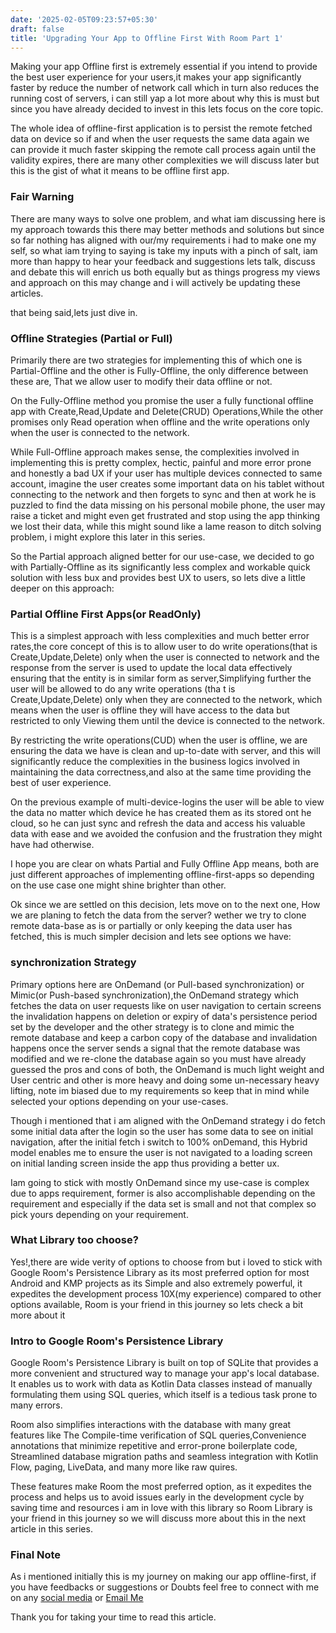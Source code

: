 ```yaml
---
date: '2025-02-05T09:23:57+05:30' 
draft: false
title: 'Upgrading Your App to Offline First With Room Part 1'
---
```


Making your app Offline first is extremely essential if you intend to provide the best user experience for your users,it makes your app significantly faster by reduce the number of network call which in turn also reduces the running cost of servers, i can still yap a lot more about why this is must but since you have already decided to invest in this lets focus on the core topic.

The whole idea of offline-first application is to persist the remote fetched data on device so if and when the user requests the same data again we can provide it much faster skipping the remote call process again until the validity expires, there are many other complexities we will discuss later but this is the gist of what it means to be offline first app.

### Fair Warning

There are many ways to solve one problem, and what iam discussing here is my approach towards this there may better methods and solutions but since so far nothing has aligned with our/my requirements i had to make one my self, so what iam trying to saying is take my inputs with a pinch of salt, iam more than happy to hear your feedback and suggestions lets talk, discuss and debate this will enrich us both equally but as things progress my views and approach on this may change and i will actively be updating these articles.

that being said,lets just dive in.

### Offline Strategies (Partial or Full)

Primarily there are two strategies for implementing this of which one is Partial-Offline and the other is Fully-Offline, the only difference between these are, That we allow user to modify their data offline or not.

On the Fully-Offline method you promise the user a fully functional offline app with Create,Read,Update and Delete(CRUD) Operations,While the other promises only Read operation when offline and the write operations only when the user is connected to the network.

While Full-Offline approach makes sense, the complexities involved in implementing this is pretty complex, hectic, painful and more error prone and honestly a bad UX if your user has multiple devices connected to same account, imagine the user creates some important data on his tablet without connecting to the network and then forgets to sync and then at work he is puzzled to find the data missing on his personal mobile phone, the user may raise a ticket and might even get frustrated and stop using the app thinking we lost their data, while this might sound like a lame reason to ditch solving problem, i might explore this later in this series.

So the Partial approach  aligned better for our use-case, we decided to go with Partially-Offline as its significantly less complex and workable quick solution with less bux and provides best UX to users, so lets dive a little deeper on this approach:

### Partial Offline First Apps(or ReadOnly)

This is a simplest approach with less complexities and much better error rates,the core concept of this is to allow user to do write operations(that is Create,Update,Delete) only when the user is connected to network and the response from the server is used to update the local data effectively ensuring that the entity is in similar form as server,Simplifying further the user will be allowed to do any write operations (tha t is Create,Update,Delete) only when they are connected to the network, which means when the user is offline they will have access to the data but restricted to only Viewing them until the device is connected to the network.

By restricting the write operations(CUD) when the user is offline, we are ensuring the data we have is clean and up-to-date with server, and this will significantly reduce the complexities in the business logics involved in maintaining the data correctness,and also at the same time providing the best of user experience.

On the previous example of multi-device-logins the user will be able to view the data no matter which device he has created them as its stored ont he cloud, so he can just sync and refresh the data and access his valuable data with ease and we avoided the confusion and the frustration they might have had otherwise.

I hope you are clear on whats Partial and Fully Offline App means, both are just different approaches of implementing offline-first-apps so depending on the use case one might shine brighter than other.

Ok since we are settled on this decision, lets move on to the next one, How we are planing to fetch the data from the server? wether we try to clone remote data-base as is or partially or only keeping the data user has fetched, this is much simpler decision and lets see options we have:

### synchronization Strategy

Primary options here are OnDemand (or Pull-based synchronization) or Mimic(or Push-based synchronization),the OnDemand strategy which fetches the data on user requests like on user navigation to certain screens the invalidation happens on deletion or expiry of data's persistence period set by the developer and the other strategy is to clone and mimic the remote database and keep a carbon copy of the database and invalidation happens once the server sends a signal that the remote database was modified and we re-clone the database again so you must have already guessed the pros and cons of both, the OnDemand is much light weight and User centric and other is more heavy and doing some un-necessary heavy lifting, note im biased due to my requirements so keep that in mind while selected your options depending on your use-cases.

Though i mentioned that i am aligned with the OnDemand strategy i do fetch some initial data after the login so the user has some data to see on initial navigation, after the initial fetch i switch to 100% onDemand, this Hybrid model enables me to ensure the user is not navigated to a loading screen on initial landing screen inside the app thus providing a better ux.

Iam going to stick with mostly OnDemand since my use-case is complex due to apps requirement, former is also accomplishable depending on the requirement and especially if the data set is small and not that complex so pick yours depending on your requirement.

### What Library too choose?

Yes!,there are wide verity of options to choose from but i loved to stick with Google Room's Persistence Library as its most preferred option for most Android and KMP projects as its Simple and also extremely powerful, it expedites the development process 10X(my experience) compared to other options available, Room is your friend in this journey so lets check a bit more about it

### Intro to Google Room's Persistence Library

Google Room's Persistence Library is built on top of SQLite that provides a more convenient and structured way to manage your app's local database. It enables us to work with data as Kotlin Data classes instead of manually formulating them using SQL queries, which itself is a tedious task prone to many errors.

Room also simplifies interactions with the database with many great features like The Compile-time verification of SQL queries,Convenience annotations that minimize repetitive and error-prone boilerplate code, Streamlined database migration paths and seamless integration with Kotlin Flow, paging, LiveData, and many more like raw quires.

These features make Room the most preferred option, as it expedites the process and helps us to avoid issues early in the development cycle by saving time and resources i am in love with this library so Room Library is your friend in this journey so we will discuss more about this in the next article in this series.

### Final Note

As i mentioned initially this is my journey on making our app offline-first, if you have feedbacks or suggestions or Doubts feel free to connect with me on any [social media](httsps://ekanth.dev) or [Email Me](mailto:mail@eknath.dev)

Thank you for taking your time to read this article.

